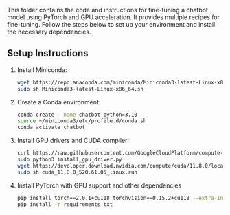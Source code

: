 This folder contains the code and instructions for fine-tuning a chatbot model using PyTorch and GPU acceleration. It provides multiple recipes for fine-tuning. Follow the steps below to set up your environment and install the necessary dependencies.

## Setup Instructions

1. Install Miniconda:

   ```bash
   wget https://repo.anaconda.com/miniconda/Miniconda3-latest-Linux-x86_64.sh
   sudo sh Miniconda3-latest-Linux-x86_64.sh
   ```
2. Create a Conda environment:
   ```bash
   conda create --name chatbot python=3.10
   source ~/miniconda3/etc/profile.d/conda.sh
   conda activate chatbot
   ```
3. Install GPU drivers and CUDA compiler:
   ```bash
   curl https://raw.githubusercontent.com/GoogleCloudPlatform/compute-gpu-installation/main/linux/install_gpu_driver.py --output    install_gpu_driver.py
   sudo python3 install_gpu_driver.py
   wget https://developer.download.nvidia.com/compute/cuda/11.8.0/local_installers/cuda_11.8.0_520.61.05_linux.run
   sudo sh cuda_11.8.0_520.61.05_linux.run
   ```
5. Install PyTorch with GPU support and other dependencies
   ```bash
   pip install torch==2.0.1+cu118 torchvision==0.15.2+cu118 --extra-index-url https://download.pytorch.org/whl/cu118
   pip install -r requirements.txt
   ```
